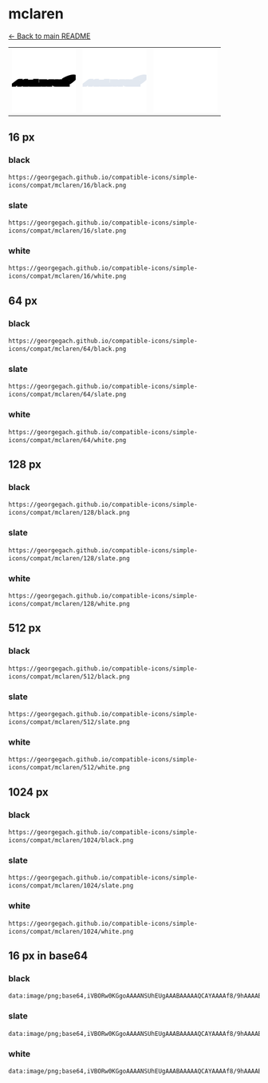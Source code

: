 # mclaren

[← Back to main README](../../README.md)

<table><tr>
  <td><img src="./128/black.png" width="128" alt="mclaren black icon" /></td>
  <td><img src="./128/slate.png" width="128" alt="mclaren slate icon" /></td>
  <td><img src="./128/white.png" width="128" alt="mclaren white icon" /></td>
</tr></table>

## 16 px

### black
```
https://georgegach.github.io/compatible-icons/simple-icons/compat/mclaren/16/black.png
```

### slate
```
https://georgegach.github.io/compatible-icons/simple-icons/compat/mclaren/16/slate.png
```

### white
```
https://georgegach.github.io/compatible-icons/simple-icons/compat/mclaren/16/white.png
```

## 64 px

### black
```
https://georgegach.github.io/compatible-icons/simple-icons/compat/mclaren/64/black.png
```

### slate
```
https://georgegach.github.io/compatible-icons/simple-icons/compat/mclaren/64/slate.png
```

### white
```
https://georgegach.github.io/compatible-icons/simple-icons/compat/mclaren/64/white.png
```

## 128 px

### black
```
https://georgegach.github.io/compatible-icons/simple-icons/compat/mclaren/128/black.png
```

### slate
```
https://georgegach.github.io/compatible-icons/simple-icons/compat/mclaren/128/slate.png
```

### white
```
https://georgegach.github.io/compatible-icons/simple-icons/compat/mclaren/128/white.png
```

## 512 px

### black
```
https://georgegach.github.io/compatible-icons/simple-icons/compat/mclaren/512/black.png
```

### slate
```
https://georgegach.github.io/compatible-icons/simple-icons/compat/mclaren/512/slate.png
```

### white
```
https://georgegach.github.io/compatible-icons/simple-icons/compat/mclaren/512/white.png
```

## 1024 px

### black
```
https://georgegach.github.io/compatible-icons/simple-icons/compat/mclaren/1024/black.png
```

### slate
```
https://georgegach.github.io/compatible-icons/simple-icons/compat/mclaren/1024/slate.png
```

### white
```
https://georgegach.github.io/compatible-icons/simple-icons/compat/mclaren/1024/white.png
```

## 16 px in base64

### black
```
data:image/png;base64,iVBORw0KGgoAAAANSUhEUgAAABAAAAAQCAYAAAAf8/9hAAAABmJLR0QA/wD/AP+gvaeTAAAAfUlEQVQ4je3QOwrCYBCF0RMVDWJhb5VWcBXaZz3uxT3Y2GQjVi5Ae1+gSWzmB+sg2OSDyzzgzjBDz//JOvpylFimAWssMMURRfTvuGGEQajAFjM8YI8GdahBG+b2q04x5RdsMuxwxhhzvDGJ864YxuYTVnjhiQqHji/o+Skf0xccMZvAeaMAAAAASUVORK5CYII=
```

### slate
```
data:image/png;base64,iVBORw0KGgoAAAANSUhEUgAAABAAAAAQCAYAAAAf8/9hAAAABmJLR0QA/wD/AP+gvaeTAAAArUlEQVQ4je3QMYoCQRSE4b+6B9cRg8XEwMhU8BQewAN4Ei/gdTZe2HMYLQiywYAICuoI2l0m6gFcwcQvKXhQUDx4ez09Ulos3Izldmx7IIC/ajNKVk9OLdDciv0YIaV8CGhv5QIRBMHQJ2uKaAO1ltXmCxgjjO+rBK5BJeDr7ZYANloV8qQA1sDMmUYQnzZnRT6ElLJ3siKBAOGXnIaSTqCjSd+9bufnXw98e5ILjr09JAfSn+sAAAAASUVORK5CYII=
```

### white
```
data:image/png;base64,iVBORw0KGgoAAAANSUhEUgAAABAAAAAQCAYAAAAf8/9hAAAABmJLR0QA/wD/AP+gvaeTAAAAiUlEQVQ4je3QPWqCURCF4eeqRBEL+1S2QlahvetxL+7BxsaNWLkA7eMPqN+xyE2TUoQ03wuHMwwzHGZo+X/KK0tJBlhgWmpjhk8MscOkzp5xQg+dqgmWGOEiyTpJk+RR1eSHc/Xmj//WxyTzkmSFAz4wxh39et43ujV5jy/ccMW2lLJ55QUt7+YJA59U+4FKS8YAAAAASUVORK5CYII=
```

